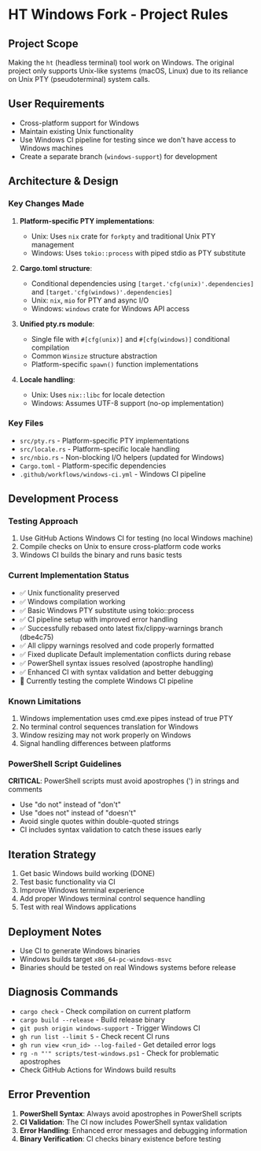 # HT Windows Fork - Project Rules

## Project Scope
Making the `ht` (headless terminal) tool work on Windows. The original project only supports Unix-like systems (macOS, Linux) due to its reliance on Unix PTY (pseudoterminal) system calls.

## User Requirements
- Cross-platform support for Windows
- Maintain existing Unix functionality
- Use Windows CI pipeline for testing since we don't have access to Windows machines
- Create a separate branch (`windows-support`) for development

## Architecture & Design

### Key Changes Made
1. **Platform-specific PTY implementations**:
   - Unix: Uses `nix` crate for `forkpty` and traditional Unix PTY management
   - Windows: Uses `tokio::process` with piped stdio as PTY substitute

2. **Cargo.toml structure**:
   - Conditional dependencies using `[target.'cfg(unix)'.dependencies]` and `[target.'cfg(windows)'.dependencies]`
   - Unix: `nix`, `mio` for PTY and async I/O
   - Windows: `windows` crate for Windows API access

3. **Unified pty.rs module**:
   - Single file with `#[cfg(unix)]` and `#[cfg(windows)]` conditional compilation
   - Common `Winsize` structure abstraction
   - Platform-specific `spawn()` function implementations

4. **Locale handling**:
   - Unix: Uses `nix::libc` for locale detection
   - Windows: Assumes UTF-8 support (no-op implementation)

### Key Files
- `src/pty.rs` - Platform-specific PTY implementations
- `src/locale.rs` - Platform-specific locale handling
- `src/nbio.rs` - Non-blocking I/O helpers (updated for Windows)
- `Cargo.toml` - Platform-specific dependencies
- `.github/workflows/windows-ci.yml` - Windows CI pipeline

## Development Process

### Testing Approach
1. Use GitHub Actions Windows CI for testing (no local Windows machine)
2. Compile checks on Unix to ensure cross-platform code works
3. Windows CI builds the binary and runs basic tests

### Current Implementation Status
- ✅ Unix functionality preserved
- ✅ Windows compilation working
- ✅ Basic Windows PTY substitute using tokio::process
- ✅ CI pipeline setup with improved error handling
- ✅ Successfully rebased onto latest fix/clippy-warnings branch (dbe4c75)
- ✅ All clippy warnings resolved and code properly formatted
- ✅ Fixed duplicate Default implementation conflicts during rebase
- ✅ PowerShell syntax issues resolved (apostrophe handling)
- ✅ Enhanced CI with syntax validation and better debugging
- 🔄 Currently testing the complete Windows CI pipeline

### Known Limitations
1. Windows implementation uses cmd.exe pipes instead of true PTY
2. No terminal control sequences translation for Windows
3. Window resizing may not work properly on Windows
4. Signal handling differences between platforms

### PowerShell Script Guidelines
**CRITICAL**: PowerShell scripts must avoid apostrophes (') in strings and comments
- Use "do not" instead of "don't"
- Use "does not" instead of "doesn't"
- Avoid single quotes within double-quoted strings
- CI includes syntax validation to catch these issues early

## Iteration Strategy
1. Get basic Windows build working (DONE)
2. Test basic functionality via CI
3. Improve Windows terminal experience
4. Add proper Windows terminal control sequence handling
5. Test with real Windows applications

## Deployment Notes
- Use CI to generate Windows binaries
- Windows builds target `x86_64-pc-windows-msvc`
- Binaries should be tested on real Windows systems before release

## Diagnosis Commands
- `cargo check` - Check compilation on current platform
- `cargo build --release` - Build release binary
- `git push origin windows-support` - Trigger Windows CI
- `gh run list --limit 5` - Check recent CI runs
- `gh run view <run_id> --log-failed` - Get detailed error logs
- `rg -n "'" scripts/test-windows.ps1` - Check for problematic apostrophes
- Check GitHub Actions for Windows build results

## Error Prevention
1. **PowerShell Syntax**: Always avoid apostrophes in PowerShell scripts
2. **CI Validation**: The CI now includes PowerShell syntax validation
3. **Error Handling**: Enhanced error messages and debugging information
4. **Binary Verification**: CI checks binary existence before testing